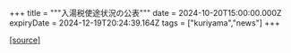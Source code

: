 +++
title = """入湯税使途状況の公表"""
date = 2024-10-20T15:00:00.000Z
expiryDate = 2024-12-19T20:24:39.164Z
tags = ["kuriyama","news"]
+++


[[source]](https://www.town.kuriyama.hokkaido.jp/soshiki/32/932.html)
